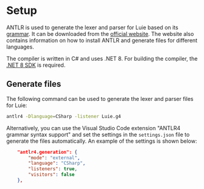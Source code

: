 # Setup
ANTLR is used to generate the lexer and parser for Luie based on its [grammar](./LUIECompiler/Luie.g4). It can be downloaded from the [official website](https://www.antlr.org/download.html). The website also contains information on how to install ANTLR and generate files for different languages.

The compiler is written in C# and uses .NET 8. For building the compiler, the [.NET 8 SDK](https://dotnet.microsoft.com/en-us/download/dotnet/8.0) is required.

## Generate files
The following command can be used to generate the lexer and parser files for Luie:
```bash
antlr4 -Dlanguage=CSharp -listener Luie.g4
```

Alternatively, you can use the Visual Studio Code extension "ANTLR4 grammar syntax support" and set the settings in the `settings.json` file to generate the files automatically. An example of the settings is shown below:
```json
    "antlr4.generation": {
        "mode": "external",
        "language": "CSharp",
        "listeners": true,
        "visitors": false
    },
```
